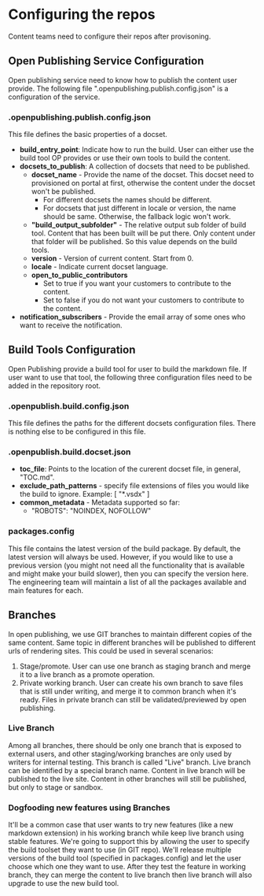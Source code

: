 # Configuring the repos
Content teams need to configure their repos after provisoning.

## Open Publishing Service Configuration
Open publishing service need to know how to publish the content user provide. The following file ".openpublishing.publish.config.json" is a configuration of the service.

### .openpublishing.publish.config.json
This file defines the basic properties of a docset.

- **build_entry_point**: Indicate how to run the build. User can either use the build tool OP provides or use their own tools to build the content.
- **docsets_to_publish**: A collection of docsets that need to be published.
	- **docset_name** - Provide the name of the docset. This docset need to provisioned on portal at first, otherwise the content under the docset won't be published.
		- For different docsets the names should be different.
		- For docsets that just different in locale or version, the name should be same. Otherwise, the fallback logic won't work.
	- **"build_output_subfolder"** - The relative output sub folder of build tool. Content that has been built will be put there. Only content under that folder will be published. So this value depends on the build tools.  
	- **version** - Version of current content. Start from 0.
	- **locale** - Indicate current docset language.
	- **open_to_public_contributors**
		- Set to true if you want your customers to contribute to the content.
		- Set to false if you do not want your customers to contribute to the content.
- **notification_subscribers** - Provide the email array of some ones who want to receive the notification.

## Build Tools Configuration
Open Publishing provide a build tool for user to build the markdown file. If user want to use that tool, the following three configuration files need to be added in the repository root.

### .openpublish.build.config.json
This file defines the paths for the different docsets configuration files. There is nothing else to be configured in this file.

### .openpublish.build.docset.json
- **toc_file**: Points to the location of the curerent docset file, in general, "TOC.md".
- **exclude_path_patterns** - specify file extensions of files you would like the build to ignore. Example: [ "*.vsdx" ]
- **common_metadata** - Metadata supported  so far: 
	- "ROBOTS": "NOINDEX, NOFOLLOW"

### packages.config
This file contains the latest version of the build package. By default, the latest version will always be used. However, if you would like to use a previous version (you might not need all the functionality that is available and might make your build slower), then you can specify the version here. The engineering team will maintain a list of all the packages available and main features for each. 


## Branches
In open publishing, we use GIT branches to maintain different copies of the same content. Same topic in different branches will be published to different urls of rendering sites. This could be used in several scenarios:
1. Stage/promote. User can use one branch as staging branch and merge it to a live branch as a promote operation.
2. Private working branch. User can create his own branch to save files that is still under writing, and merge it to common branch when it's ready. Files in private branch can still be validated/previewed by open publishing.

### Live Branch
Among all branches, there should be only one branch that is exposed to external users, and other staging/working branches are only used by writers for internal testing. This branch is called "Live" branch. Live branch can be identified by a special branch name. Content in live branch will be published to the live site. Content in other branches will still be published, but only to stage or sandbox.

### Dogfooding new features using Branches

It'll be a common case that user wants to try new features (like a new markdown extension) in his working branch while keep live branch using stable features. We're going to support this by allowing the user to specify the build toolset they want to use (in GIT repo). We'll release multiple versions of the build tool (specified in packages.config) and let the user choose which one they want to use. After they test the feature in working branch, they can merge the content to live branch then live branch will also upgrade to use the new build tool.

